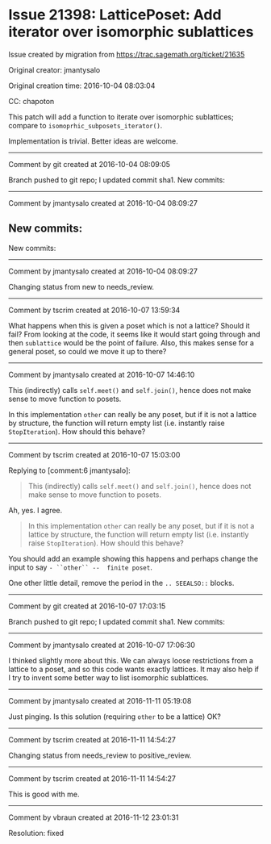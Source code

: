# Issue 21398: LatticePoset: Add iterator over isomorphic sublattices

Issue created by migration from https://trac.sagemath.org/ticket/21635

Original creator: jmantysalo

Original creation time: 2016-10-04 08:03:04

CC:  chapoton

This patch will add a function to iterate over isomorphic sublattices; compare to `isomoprhic_subposets_iterator()`.

Implementation is trivial. Better ideas are welcome.


---

Comment by git created at 2016-10-04 08:09:05

Branch pushed to git repo; I updated commit sha1. New commits:


---

Comment by jmantysalo created at 2016-10-04 08:09:27

New commits:
----
New commits:


---

Comment by jmantysalo created at 2016-10-04 08:09:27

Changing status from new to needs_review.


---

Comment by tscrim created at 2016-10-07 13:59:34

What happens when this is given a poset which is not a lattice? Should it fail? From looking at the code, it seems like it would start going through and then `sublattice` would be the point of failure. Also, this makes sense for a general poset, so could we move it up to there?


---

Comment by jmantysalo created at 2016-10-07 14:46:10

This (indirectly) calls `self.meet()` and `self.join()`, hence does not make sense to move function to posets.

In this implementation `other` can really be any poset, but if it is not a lattice by structure, the function will return empty list (i.e. instantly raise `StopIteration`). How should this behave?


---

Comment by tscrim created at 2016-10-07 15:03:00

Replying to [comment:6 jmantysalo]:
> This (indirectly) calls `self.meet()` and `self.join()`, hence does not make sense to move function to posets.

Ah, yes. I agree.

> In this implementation `other` can really be any poset, but if it is not a lattice by structure, the function will return empty list (i.e. instantly raise `StopIteration`). How should this behave?

You should add an example showing this happens and perhaps change the input to say `- ``other`` --  finite poset`.

One other little detail, remove the period in the `.. SEEALSO::` blocks.


---

Comment by git created at 2016-10-07 17:03:15

Branch pushed to git repo; I updated commit sha1. New commits:


---

Comment by jmantysalo created at 2016-10-07 17:06:30

I thinked slightly more about this. We can always loose restrictions from a lattice to a poset, and so this code wants exactly lattices. It may also help if I try to invent some better way to list isomorphic sublattices.


---

Comment by jmantysalo created at 2016-11-11 05:19:08

Just pinging. Is this solution (requiring `other` to be a lattice) OK?


---

Comment by tscrim created at 2016-11-11 14:54:27

Changing status from needs_review to positive_review.


---

Comment by tscrim created at 2016-11-11 14:54:27

This is good with me.


---

Comment by vbraun created at 2016-11-12 23:01:31

Resolution: fixed
